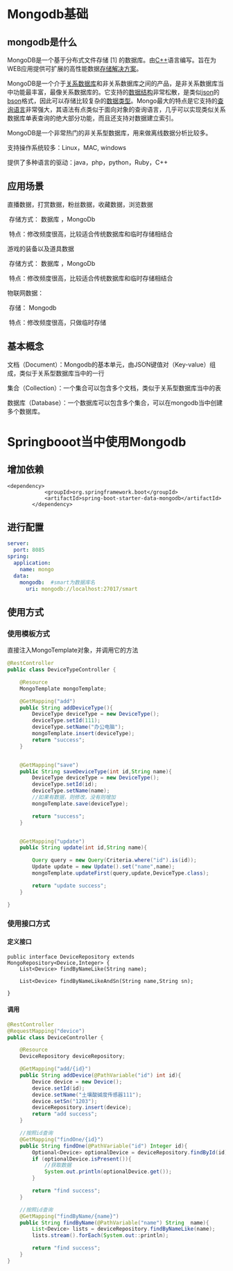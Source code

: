 # Mongodb基础

## mongodb是什么

MongoDB是一个基于分布式文件存储 [1] 的数据库。由[C++](https://baike.baidu.com/item/C%2B%2B/99272?fromModule=lemma_inlink)语言编写。旨在为WEB应用提供可扩展的高性能数据[存储解决方案](https://baike.baidu.com/item/存储解决方案/10864850?fromModule=lemma_inlink)。

MongoDB是一个介于[关系数据库](https://baike.baidu.com/item/关系数据库/1237340?fromModule=lemma_inlink)和非关系数据库之间的产品，是非关系数据库当中功能最丰富，最像关系数据库的。它支持的[数据结构](https://baike.baidu.com/item/数据结构/1450?fromModule=lemma_inlink)非常松散，是类似[json](https://baike.baidu.com/item/json?fromModule=lemma_inlink)的[bson](https://baike.baidu.com/item/bson?fromModule=lemma_inlink)格式，因此可以存储比较复杂的[数据类型](https://baike.baidu.com/item/数据类型/10997964?fromModule=lemma_inlink)。Mongo最大的特点是它支持的[查询语言](https://baike.baidu.com/item/查询语言/2661811?fromModule=lemma_inlink)非常强大，其语法有点类似于面向对象的查询语言，几乎可以实现类似关系数据库单表查询的绝大部分功能，而且还支持对数据建立索引。

MongoDB是一个非常热门的非关系型数据库，用来做离线数据分析比较多。

支持操作系统较多：Linux，MAC, windows

提供了多种语言的驱动：java，php，python，Ruby，C++



## 应用场景

直播数据，打赏数据，粉丝数据，收藏数据，浏览数据

​	存储方式： 数据库  ，MongoDb

​	特点：修改频度很高，比较适合传统数据库和临时存储相结合

游戏的装备以及道具数据

​	存储方式： 数据库  ，MongoDb

​	特点：修改频度很高，比较适合传统数据库和临时存储相结合

物联网数据：

​	存储： Mongodb

​	特点：修改频度很高，只做临时存储



## 基本概念

文档（Document）：Mongodb的基本单元，由JSON键值对（Key-value）组成，类似于关系型数据库当中的一行

集合（Collection）：一个集合可以包含多个文档，类似于关系型数据库当中的表

数据库（Database）：一个数据库可以包含多个集合，可以在mongodb当中创建多个数据库。



# Springbooot当中使用Mongodb

## 增加依赖

```
<dependency>
            <groupId>org.springframework.boot</groupId>
            <artifactId>spring-boot-starter-data-mongodb</artifactId>
        </dependency>
```



## 进行配置

```yaml
server:
  port: 8085
spring:
  application:
    name: mongo
  data:
    mongodb:  #smart为数据库名
      uri: mongodb://localhost:27017/smart
```



## 使用方式

### 使用模板方式

直接注入MongoTemplate对象，并调用它的方法

```java
@RestController
public class DeviceTypeController {

    @Resource
    MongoTemplate mongoTemplate;

    @GetMapping("add")
    public String addDeviceType(){
        DeviceType deviceType = new DeviceType();
        deviceType.setId(111);
        deviceType.setName("办公电脑");
        mongoTemplate.insert(deviceType);
        return "success";
    }


    @GetMapping("save")
    public String saveDeviceType(int id,String name){
        DeviceType deviceType = new DeviceType();
        deviceType.setId(id);
        deviceType.setName(name);
        //如果有数据，则修改，没有则增加
        mongoTemplate.save(deviceType);

        return "success";
    }


    @GetMapping("update")
    public String update(int id,String name){

        Query query = new Query(Criteria.where("id").is(id));
        Update update = new Update().set("name",name);
        mongoTemplate.updateFirst(query,update,DeviceType.class);

        return "update success";
    }

}
```



### 使用接口方式

#### 定义接口

```
public interface DeviceRepository extends MongoRepository<Device,Integer> {
    List<Device> findByNameLike(String name);

    List<Device> findByNameLikeAndSn(String name,String sn);

}
```

#### 调用

```java
@RestController
@RequestMapping("device")
public class DeviceController {

    @Resource
    DeviceRepository deviceRepository;

    @GetMapping("add/{id}")
    public String addDevice(@PathVariable("id") int id){
        Device device = new Device();
        device.setId(id);
        device.setName("土壤酸碱度传感器111");
        device.setSn("1203");
        deviceRepository.insert(device);
        return "add success";
    }

    //按照id查询
    @GetMapping("findOne/{id}")
    public String findOne(@PathVariable("id") Integer id){
        Optional<Device> optionalDevice = deviceRepository.findById(id);
        if (optionalDevice.isPresent()){
            //获取数据
            System.out.println(optionalDevice.get());
        }

        return "find success";
    }

    //按照id查询
    @GetMapping("findByName/{name}")
    public String findByName(@PathVariable("name") String  name){
        List<Device> lists = deviceRepository.findByNameLike(name);
        lists.stream().forEach(System.out::println);

        return "find success";
    }
}

```

